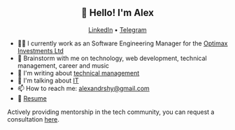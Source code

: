 <h2 align="center">👋 Hello! I'm Alex</h2>
<p align="center">
  <a href="https://www.linkedin.com/in/aleksandr-shulaev/">LinkedIn</a> •
  <a href="https://t.me/alexandrshy">Telegram</a>
</p>

- 👨‍💻 I currently work as an Software Engineering Manager for the <a href="https://github.com/optimaxdev">Optimax Investments Ltd</a>
- 💬 Brainstorm with me on technology, web development, technical management, career and music
- 📓 I'm writing about <a href="https://t.me/softlead">technical management</a>
- 🎤 I'm talking about <a href="https://redcircle.com/shows/optimax-prime">IT</a>
- 📫 How to reach me: <a href="mailto:alexandrshy@gmail.com">alexandrshy@gmail.com</a>
- 📝 <a href="https://github.com/Alexandrshy/Alexandrshy/blob/main/Aleksandr_Shulaev_Resume_Senior_Front_End_Developer_Engineering_Manager.pdf">Resume</a>


<p>Actively providing mentorship in the tech community, you can request a consultation <a href="https://getmentor.dev/mentor/aleksandr-shulaev-896">here</a>.</p>
